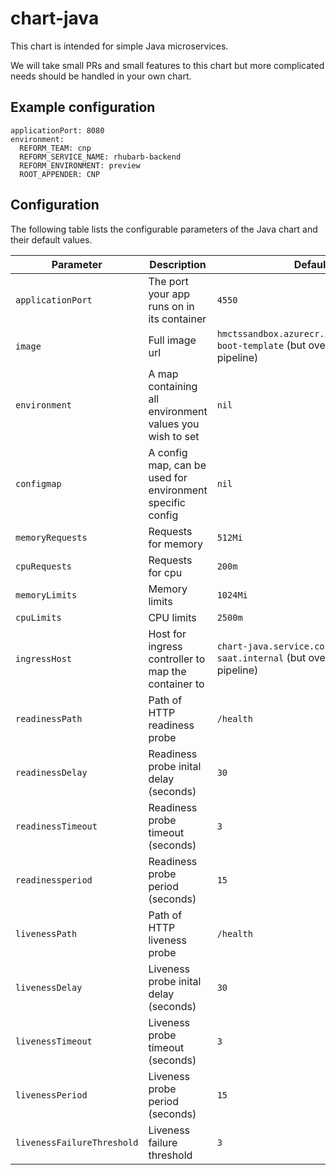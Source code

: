 # chart-java
This chart is intended for simple Java microservices.

We will take small PRs and small features to this chart but more complicated needs should be handled in your own chart.

## Example configuration
```
applicationPort: 8080
environment:
  REFORM_TEAM: cnp
  REFORM_SERVICE_NAME: rhubarb-backend
  REFORM_ENVIRONMENT: preview
  ROOT_APPENDER: CNP
```

## Configuration

The following table lists the configurable parameters of the Java chart and their default values.

| Parameter          | Description                                               | Default                     |
|--------------------|-----------------------------------------------------------|-----------------------------|
| `applicationPort`  | The port your app runs on in its container                | `4550`                      |
| `image`            | Full image url                                            | `hmctssandbox.azurecr.io/hmcts/spring-boot-template` (but overridden by pipeline) |
| `environment`      | A map containing all environment values you wish to set   | `nil`                       |
| `configmap`        | A config map, can be used for environment specific config | `nil`                       |
| `memoryRequests`   | Requests for memory                                       | `512Mi`                     |
| `cpuRequests`      | Requests for cpu                                          | `200m`                      |
| `memoryLimits`     | Memory limits                                             | `1024Mi`                    |
| `cpuLimits`        | CPU limits                                                | `2500m`                     |
| `ingressHost`      | Host for ingress controller to map the container to       | `chart-java.service.core-compute-saat.internal` (but overridden by pipeline) |
| `readinessPath`    | Path of HTTP readiness probe                              | `/health`                   |
| `readinessDelay`   | Readiness probe inital delay (seconds)                    | `30`                        |
| `readinessTimeout` | Readiness probe timeout (seconds)                         | `3`                         |
| `readinessperiod`  | Readiness probe period (seconds)                          | `15`                        |
| `livenessPath`     | Path of HTTP liveness probe                               | `/health`                   |
| `livenessDelay`    | Liveness probe inital delay (seconds)                     | `30`                        |
| `livenessTimeout`  | Liveness probe timeout (seconds)                          | `3`                         |
| `livenessPeriod`   | Liveness probe period (seconds)                           | `15`                        |
| `livenessFailureThreshold`| Liveness failure threshold                         | `3`                         |